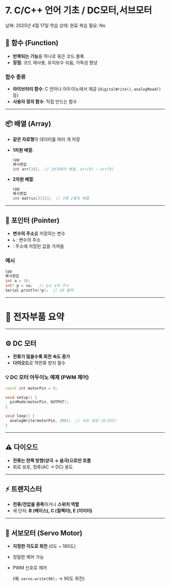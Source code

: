 # 7. C/C++ 언어 기초 / DC모터,서브모터

날짜: 2025년 4월 17일
학습 상태: 완료
복습 필요: No

## 🔧 함수 (Function)

- **반복되는 기능**을 하나로 묶은 코드 블록
- **장점**: 코드 재사용, 유지보수 쉬움, 가독성 향상

### 함수 종류

- **라이브러리 함수**: C 언어나 아두이노에서 제공 (`digitalWrite()`, `analogRead()` 등)
- **사용자 정의 함수**: 직접 만드는 함수

---

## 📦 배열 (Array)

- **같은 자료형**의 데이터를 여러 개 저장
- **1차원 배열**:
    
    ```cpp
    cpp
    복사편집
    int arr[10];  // 10개짜리 배열, arr[0] ~ arr[9]
    
    ```
    
- **2차원 배열**:
    
    ```cpp
    cpp
    복사편집
    int matrix[3][2];  // 3행 2열의 배열
    
    ```
    

---

## 📍 포인터 (Pointer)

- **변수의 주소**를 저장하는 변수
- `&` : 변수의 주소
- : 주소에 저장된 값을 가져옴

### 예시

```cpp
cpp
복사편집
int a = 10;
int* p = &a;   // p는 a의 주소
Serial.println(*p);  // 10 출력

```

---

# 🔌 전자부품 요약

---

## ⚙️ DC 모터

- **전류가 많을수록 회전 속도 증가**
- **다이오드**로 역전류 방지 필수

### 💡 DC 모터 아두이노 예제 (PWM 제어)

```cpp
const int motorPin = 9;

void setup() {
  pinMode(motorPin, OUTPUT);
}

void loop() {
  analogWrite(motorPin, 200);  // 속도 설정 (0~255)
}
```

---

## ⚠️ 다이오드

- **전류는 한쪽 방향(양극 → 음극)으로만 흐름**
- 회로 보호, 정류(AC → DC) 용도

---

## ⚡ 트랜지스터

- **전류/전압을 증폭**하거나 **스위치 역할**
- 세 단자: **B (베이스), C (컬렉터), E (이미터)**

---

## 🔄 서보모터 (Servo Motor)

- **지정한 각도로 회전** (0도 ~ 180도)
- 정밀한 제어 가능
- PWM 신호로 제어
    
    (예: `servo.write(90);` → 90도 회전)